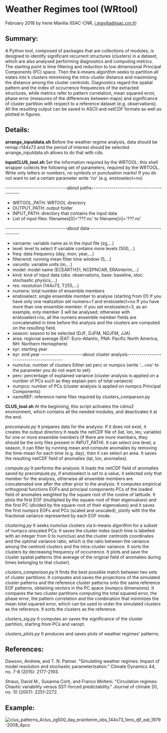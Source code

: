 # Weather Regimes tool (WRtool)
February 2018 by Irene Mavilia (ISAC-CNR, i.mavilia@isac.cnr.it)

## Summary:
A Python tool, composed of packages that are collections of modules, is designed to identify significant recurrent structures (clusters) in a dataset, which are also analysed performing diagnostics and computing metrics.
The starting point is time filtering and reduction to low dimensional Principal Components (PC) space. Then the k-means algorithm seeks to partition all states into k clusters minimising the intra-cluster distance and maximising the distance among the cluster centroids.
Diagnostics regard the spatial pattern and the index of occurrence frequencies of the extracted structures, while metrics refer to pattern correlation, mean squared error, phase error (measures of the differences between maps) and significance of cluster partition with respect to a reference dataset (e.g. observations).
All the resulting output can be saved in ASCII and netCDF formats as well as plotted in figures.

## Details:
**arrange_inputdata.sh**
Before the weather regime analysis, data should be remap r144x73 and the period of interest should be selected. arrange_inputdata.sh allows to do that with cdo.

**inputCLUS_tool.sh**
Set the information required by the WRTOOL: this shell wrapper collects the following set of parameters, required by the WRTOOL.
Write only letters or numbers, no symbols or punctuation marks!
If you do not want to set a certain parameter write 'no' (e.g. enstoselect=no)

-------------------------------about paths------------------------------------------
- WRTOOL_PATH: 	WRTOOL directory
- OUTPUT_PATH:	output folder
- INPUT_PATH: 	directory that contains the input data
- List of input files:	filenames[0]='???.nc' to filename[n]='???.nc'

-------------------------------about data-------------------------------------------
- varname: 	   	variable name as in the input file (zg,...)
- level: 		    level to select if variable contains more levels (500,...)
- freq: 		    data frequency (day, mon, year,...)
- filterwnd: 		running mean filter time window (5,...)
- varunits: 		variable units (m,...)
- model: 		    model name (ECEARTH31, NCEPNCAR, ERAInterim,...)
- kind: 			  kind of input data (obs: observations, base: baseline, stoc: stochastic physics,...)
- res: 			    resolution (144x73, T255,...)
- numens: 		  total number of ensemble members
- enstoselect: 	single ensemble member to analyse (starting from 0!)
If you have only one realization set numens=1 and enstoselect=no
If you have more than one ensemble member: if you set enstoselect=3, as an example, only member 3 will be analysed; otherwise with enstoselect=no, all the numens ensemble member fields are concatenated in time before the analysis and the clusters are computed on the resulting field.
- season:   		season to be selected (DJF, DJFM, NDJFM, JJA)
- area: 		  	regional average (EAT: Euro-Atlantic, PNA: Pacific North America, NH: Northern Hemisphere)
- syr:			    starting year
- eyr:			    end year
---------------------about cluster analysis------------------------------------------
- numclus: 	    number of clusters
Either set perc or numpcs (write '...=no' to the parameter you do not want to set):
- perc: 			percentage of explained variance (cluster analysis is applied on a 				number of PCs such as they explain perc of total variance)
- numpcs: 		number of PCs (cluster analysis is applied on numpcs Principal 					Components)
- nameREF:		reference name files required by clusters_comparson.py

**CLUS_tool.sh**
At the beginning, this script activates the cdms2 environment, which contains all the needed modules, and deactivates it at the end.

_precompute.py_
It prepares data for the analysis:
If it does not exist, it creates the output directory
It reads the netCDF file of (lat, lon, lev, variable) for one or more ensemble members (if there are more members, they should be the only files present in INPUT_PATH).
It can select one level, a season, it can filter by running mean and compute anomalies by removing the time-mean for each time (e.g. day), then it can select an area.
It saves the resulting netCDF field of anomalies (lat, lon, anomalies).

_compute.py_
It performs the analysis:
It loads the netCDF field of anomalies saved by precompute.py, if enstoselect is set to a value, it selected only that member for the analysis, otherwise all ensemble members are concatenated one after the other prior to the analysis.
It computes empirical orthogonal functions EOFs and principal components PCs of the loaded field of anomalies weighted by the square root of the cosine of latitude.
It plots the first EOF (multiplied by the square-root of their eigenvalues) and the first PC (divided by the square-root of their eigenvalues) and it saves the first numpcs EOFs and PCs (scaled and unscaled), jointly with the the fractional variance represented by each EOF mode.

_clustering.py_
It seeks numclus clusters via k-means algorithm for a subset of numpcs unscaled PCs:
It saves the cluster index (each time is labelled with an integer from 0 to numclus) and the cluster centroids coordinates and the optimal variance ratio, which is the ratio between the variance among the centroid clusters and the intra-cluster variance.
It sorts the clusters by decreasing frequency of occurrence.
It plots and save the cluster spatial patterns (the average of the original field of anomalies during times belonging to that cluster).

_clusters_comparison.py_
It finds the best possible match between two sets of cluster partitions:
It computes and saves the projections of the simulated cluster patterns and the reference cluster patterns onto the same reference EOF patterns, obtaining vectors in the PC space (numpcs dimensions).
It compares the two cluster partitions computing the total squared error, the phase error, the pattern correlation and the combination that minimizes the mean total squared error, which can be used to order the simulated clusters as the reference.
It sorts the clusters as the reference.

_clusters_sig.py_
It computes an saves the significance of the cluster partition, starting from PCs and varopt.

_clusters_plots.py_
It produces and saves plots of weather regimes' patterns.

## References:
Dawson, Andrew, and T. N. Palmer. "Simulating weather regimes: Impact of model resolution and stochastic parameterization." Climate Dynamics 44, no. 7-8 (2015): 2177-2193.

Straus, David M., Susanna Corti, and Franco Molteni. "Circulation regimes: Chaotic variability versus SST-forced predictability." Journal of climate 20, no. 10 (2007): 2251-2272.

## Example:
![clus_patterns_4clus_zg500_day_erainterim_obs_144x73_1ens_djf_eat_1979-2008_4pcs](https://user-images.githubusercontent.com/29089954/36731838-3a6e00b2-1bcc-11e8-9d34-ae69e6396d44.png)
